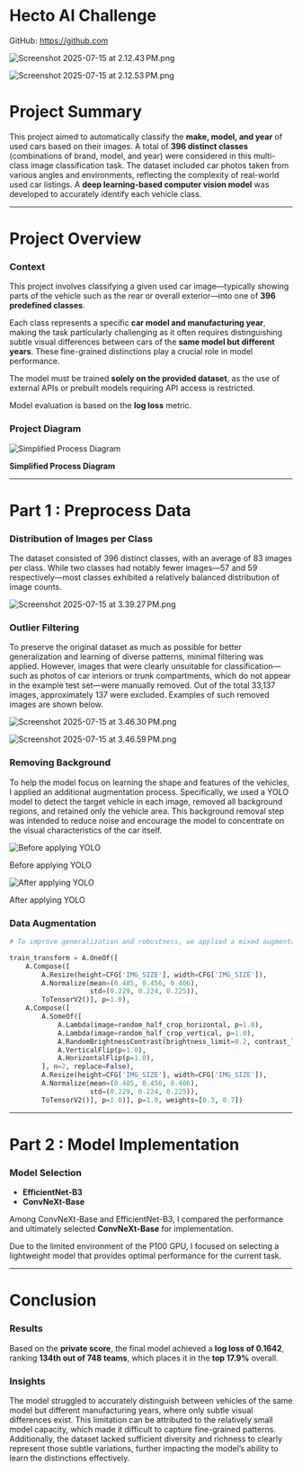# Hecto AI Challenge

GitHub: https://github.com

![Screenshot 2025-07-15 at 2.12.43 PM.png](Hecto%20AI%20Challenge%2023164e9daeb781979a34c4e7077cdd4f/Screenshot_2025-07-15_at_2.12.43_PM.png)

![Screenshot 2025-07-15 at 2.12.53 PM.png](Hecto%20AI%20Challenge%2023164e9daeb781979a34c4e7077cdd4f/Screenshot_2025-07-15_at_2.12.53_PM.png)

# **Project Summary**

This project aimed to automatically classify the **make, model, and year** of used cars based on their images. A total of **396 distinct classes** (combinations of brand, model, and year) were considered in this multi-class image classification task. The dataset included car photos taken from various angles and environments, reflecting the complexity of real-world used car listings. A **deep learning-based computer vision model** was developed to accurately identify each vehicle class.

---

# Project Overview

### **Context**

This project involves classifying a given used car image—typically showing parts of the vehicle such as the rear or overall exterior—into one of **396 predefined classes**.

Each class represents a specific **car model and manufacturing year**, making the task particularly challenging as it often requires distinguishing subtle visual differences between cars of the **same model but different years**. These fine-grained distinctions play a crucial role in model performance.

The model must be trained **solely on the provided dataset**, as the use of external APIs or prebuilt models requiring API access is restricted.

Model evaluation is based on the **log loss** metric.

### Project Diagram

![
**Simplified Process Diagram**
](Hecto%20AI%20Challenge%2023164e9daeb781979a34c4e7077cdd4f/Blank_diagram.png)

**Simplified Process Diagram**

---

# Part 1 : Preprocess Data

### Distribution of Images per Class

The dataset consisted of 396 distinct classes, with an average of 83 images per class. While two classes had notably fewer images—57 and 59 respectively—most classes exhibited a relatively balanced distribution of image counts.

![Screenshot 2025-07-15 at 3.39.27 PM.png](Hecto%20AI%20Challenge%2023164e9daeb781979a34c4e7077cdd4f/Screenshot_2025-07-15_at_3.39.27_PM.png)

### Outlier Filtering

To preserve the original dataset as much as possible for better generalization and learning of diverse patterns, minimal filtering was applied. However, images that were clearly unsuitable for classification—such as photos of car interiors or trunk compartments, which do not appear in the example test set—were manually removed. Out of the total 33,137 images, approximately 137 were excluded. Examples of such removed images are shown below.

![Screenshot 2025-07-15 at 3.46.30 PM.png](Hecto%20AI%20Challenge%2023164e9daeb781979a34c4e7077cdd4f/Screenshot_2025-07-15_at_3.46.30_PM.png)

![Screenshot 2025-07-15 at 3.46.59 PM.png](Hecto%20AI%20Challenge%2023164e9daeb781979a34c4e7077cdd4f/Screenshot_2025-07-15_at_3.46.59_PM.png)

### Removing Background

To help the model focus on learning the shape and features of the vehicles, I applied an additional augmentation process. Specifically, we used a YOLO model to detect the target vehicle in each image, removed all background regions, and retained only the vehicle area. This background removal step was intended to reduce noise and encourage the model to concentrate on the visual characteristics of the car itself.

![Before applying YOLO](Hecto%20AI%20Challenge%2023164e9daeb781979a34c4e7077cdd4f/Screenshot_2025-07-15_at_3.31.10_PM.png)

Before applying YOLO

![After applying YOLO](Hecto%20AI%20Challenge%2023164e9daeb781979a34c4e7077cdd4f/Screenshot_2025-07-15_at_3.31.03_PM.png)

After applying YOLO

### **Data Augmentation**

```python
# To improve generalization and robustness, we applied a mixed augmentation strategy using the Albumentations library. 

train_transform = A.OneOf([
    A.Compose([
        A.Resize(height=CFG['IMG_SIZE'], width=CFG['IMG_SIZE']),
        A.Normalize(mean=(0.485, 0.456, 0.406),
                    std=(0.229, 0.224, 0.225)),
        ToTensorV2()], p=1.0),
    A.Compose([
        A.SomeOf([  
            A.Lambda(image=random_half_crop_horizontal, p=1.0),
            A.Lambda(image=random_half_crop_vertical, p=1.0),
            A.RandomBrightnessContrast(brightness_limit=0.2, contrast_limit=0.2, p=1.0),
            A.VerticalFlip(p=1.0),
            A.HorizontalFlip(p=1.0),
        ], n=2, replace=False), 
        A.Resize(height=CFG['IMG_SIZE'], width=CFG['IMG_SIZE']),
        A.Normalize(mean=(0.485, 0.456, 0.406),
                    std=(0.229, 0.224, 0.225)),
        ToTensorV2()], p=1.0)], p=1.0, weights=[0.3, 0.7])
```

---

# Part 2 : Model Implementation

### Model Selection

- **EfficientNet-B3**
- **ConvNeXt-Base**

Among ConvNeXt-Base and EfficientNet-B3, I compared the performance and ultimately selected **ConvNeXt-Base** for implementation.

Due to the limited environment of the P100 GPU, I focused on selecting a lightweight model that provides optimal performance for the current task.

---

# Conclusion

### Results

Based on the **private score**, the final model achieved a **log loss of 0.1642**, ranking **134th out of 748 teams**, which places it in the **top 17.9%** overall.

### Insights

The model struggled to accurately distinguish between vehicles of the same model but different manufacturing years, where only subtle visual differences exist.
This limitation can be attributed to the relatively small model capacity, which made it difficult to capture fine-grained patterns.
Additionally, the dataset lacked sufficient diversity and richness to clearly represent those subtle variations, further impacting the model’s ability to learn the distinctions effectively.